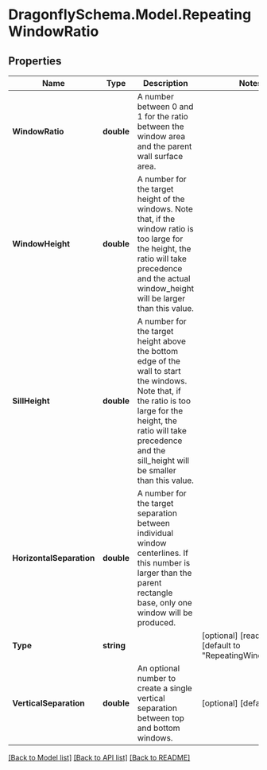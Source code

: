 
# DragonflySchema.Model.RepeatingWindowRatio

## Properties

Name | Type | Description | Notes
------------ | ------------- | ------------- | -------------
**WindowRatio** | **double** | A number between 0 and 1 for the ratio between the window area and the parent wall surface area. | 
**WindowHeight** | **double** | A number for the target height of the windows. Note that, if the window ratio is too large for the height, the ratio will take precedence and the actual window_height will be larger than this value. | 
**SillHeight** | **double** | A number for the target height above the bottom edge of the wall to start the windows. Note that, if the ratio is too large for the height, the ratio will take precedence and the sill_height will be smaller than this value. | 
**HorizontalSeparation** | **double** | A number for the target separation between individual window centerlines.  If this number is larger than the parent rectangle base, only one window will be produced. | 
**Type** | **string** |  | [optional] [readonly] [default to "RepeatingWindowRatio"]
**VerticalSeparation** | **double** | An optional number to create a single vertical separation between top and bottom windows. | [optional] [default to 0D]

[[Back to Model list]](../README.md#documentation-for-models)
[[Back to API list]](../README.md#documentation-for-api-endpoints)
[[Back to README]](../README.md)

